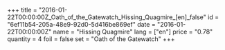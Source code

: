 +++
title = "2016-01-22T00:00:00Z_Oath_of_the_Gatewatch_Hissing_Quagmire_[en]_false"
id = "6ef11b54-205a-48e9-92d0-5d416be869ef"
date = "2016-01-22T00:00:00Z"
name = "Hissing Quagmire"
lang = ["en"]
price = "0.78"
quantity = 4
foil = false
set = "Oath of the Gatewatch"
+++

